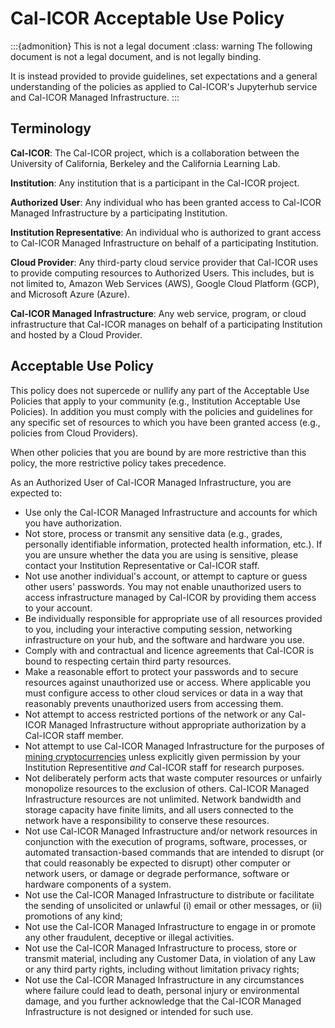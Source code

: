 # Cal-ICOR Acceptable Use Policy

:::{admonition} This is not a legal document
:class: warning
The following document is not a legal document, and is not legally binding.

It is instead provided to provide guidelines, set expectations and a general
understanding of the policies as applied to Cal-ICOR's Jupyterhub service and
Cal-ICOR Managed Infrastructure.
:::

## Terminology

**Cal-ICOR**: The Cal-ICOR project, which is a collaboration between the University
of California, Berkeley and the California Learning Lab.

**Institution**: Any institution that is a participant in the Cal-ICOR project.

**Authorized User**: Any individual who has been granted access to Cal-ICOR Managed
Infrastructure by a participating Institution.

**Institution Representative**: An individual who is authorized to grant access to
Cal-ICOR Managed Infrastructure on behalf of a participating Institution.

**Cloud Provider**: Any third-party cloud service provider that Cal-ICOR uses
to provide computing resources to Authorized Users.  This includes, but is not
limited to, Amazon Web Services (AWS), Google Cloud Platform (GCP), and
Microsoft Azure (Azure).

**Cal-ICOR Managed Infrastructure**: Any web service, program, or cloud
infrastructure that Cal-ICOR manages on behalf of a participating Institution
and hosted by a Cloud Provider.

## Acceptable Use Policy

This policy does not supercede or nullify any part of the Acceptable Use
Policies that apply to your community (e.g., Institution Acceptable Use
Policies).  In addition you must comply with the policies and guidelines for
any specific set of resources to which you have been granted access (e.g., 
policies from Cloud Providers).

When other policies that you are bound by are more restrictive than this
policy, the more restrictive policy takes precedence.

As an Authorized User of Cal-ICOR Managed Infrastructure, you are expected to:
- Use only the Cal-ICOR Managed Infrastructure and accounts for which you have
  authorization.
- Not store, process or transmit any sensitive data (e.g., grades, personally
  identifiable information, protected health information, etc.).  If you are
  unsure whether the data you are using is sensitive, please contact your
  Institution Representative or Cal-ICOR staff.
- Not use another individual's account, or attempt to capture or guess other
  users' passwords.  You may not enable unauthorized users to access
  infrastructure managed by Cal-ICOR by providing them access to your account.
- Be individually responsible for appropriate use of all resources
  provided to you, including your interactive computing session, networking
  infrastructure on your hub, and the software and hardware you use.
- Comply with and contractual and licence agreements that Cal-ICOR is bound to
  respecting certain third party resources.
- Make a reasonable effort to protect your passwords and to secure resources
  against unauthorized use or access.  Where applicable you must configure
  access to other cloud services or data in a way that reasonably prevents
  unauthorized users from accessing them.
- Not attempt to access restricted portions of the network or any Cal-ICOR
  Managed Infrastructure without appropriate authorization by a Cal-ICOR staff
  member.
- Not attempt to use Cal-ICOR Managed Infrastructure for the purposes of
  [mining cryptocurrencies](https://en.wikipedia.org/wiki/Cryptocurrency#Mining)
  unless explicitly given permission by your Institution Representitive *and*
  Cal-ICOR staff for research purposes.
- Not deliberately perform acts that waste computer resources or
  unfairly monopolize resources to the exclusion of others.  Cal-ICOR Managed
  Infrastructure resources are not unlimited.  Network bandwidth and storage
  capacity have finite limits, and all users connected to the network have a
  responsibility to conserve these resources.
- Not use Cal-ICOR Managed Infrastructure and/or network resources in
  conjunction with the execution of programs, software, processes, or automated
  transaction-based commands that are intended to disrupt (or that could
  reasonably be expected to disrupt) other computer or network users, or damage
  or degrade performance, software or hardware components of a system.
- Not use the Cal-ICOR Managed Infrastructure to distribute or facilitate the
  sending of unsolicited or unlawful (i) email or other messages, or (ii)
  promotions of any kind;
- Not use the Cal-ICOR Managed Infrastructure to engage in or promote any other
  fraudulent, deceptive or illegal activities.
- Not use the Cal-ICOR Managed Infrastructure to process, store or transmit
  material, including any Customer Data, in violation of any Law or any third
  party rights, including without limitation privacy rights;
- Not use the Cal-ICOR Managed Infrastructure in any circumstances where failure
  could lead to death, personal injury or environmental damage, and you further
  acknowledge that the Cal-ICOR Managed Infrastructure is not designed or intended
  for such use.
